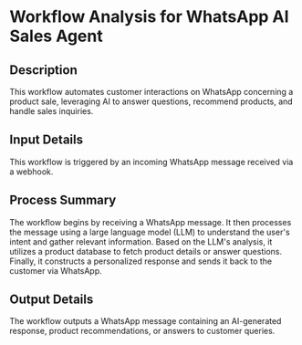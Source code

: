 # Workflow Analysis for WhatsApp AI Sales Agent

## Description
This workflow automates customer interactions on WhatsApp concerning a product sale, leveraging AI to answer questions, recommend products, and handle sales inquiries.

## Input Details
This workflow is triggered by an incoming WhatsApp message received via a webhook.

## Process Summary
The workflow begins by receiving a WhatsApp message. It then processes the message using a large language model (LLM) to understand the user's intent and gather relevant information. Based on the LLM's analysis, it utilizes a product database to fetch product details or answer questions. Finally, it constructs a personalized response and sends it back to the customer via WhatsApp.

## Output Details
The workflow outputs a WhatsApp message containing an AI-generated response, product recommendations, or answers to customer queries.
